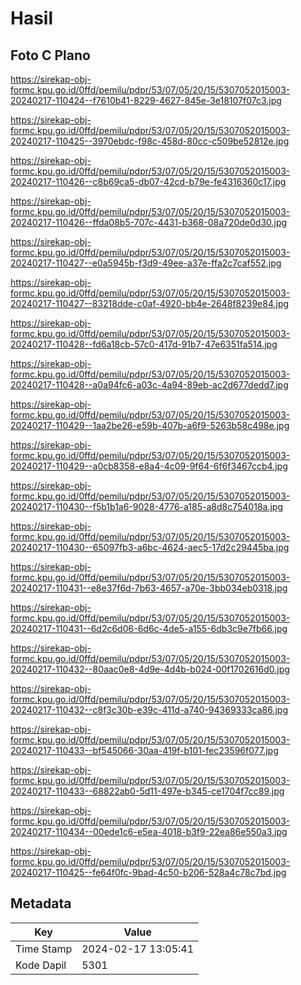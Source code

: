 # Hasil

## Foto C Plano

https://sirekap-obj-formc.kpu.go.id/0ffd/pemilu/pdpr/53/07/05/20/15/5307052015003-20240217-110424--f7610b41-8229-4627-845e-3e18107f07c3.jpg

https://sirekap-obj-formc.kpu.go.id/0ffd/pemilu/pdpr/53/07/05/20/15/5307052015003-20240217-110425--3970ebdc-f98c-458d-80cc-c509be52812e.jpg

https://sirekap-obj-formc.kpu.go.id/0ffd/pemilu/pdpr/53/07/05/20/15/5307052015003-20240217-110426--c8b69ca5-db07-42cd-b79e-fe4316360c17.jpg

https://sirekap-obj-formc.kpu.go.id/0ffd/pemilu/pdpr/53/07/05/20/15/5307052015003-20240217-110426--ffda08b5-707c-4431-b368-08a720de0d30.jpg

https://sirekap-obj-formc.kpu.go.id/0ffd/pemilu/pdpr/53/07/05/20/15/5307052015003-20240217-110427--e0a5945b-f3d9-49ee-a37e-ffa2c7caf552.jpg

https://sirekap-obj-formc.kpu.go.id/0ffd/pemilu/pdpr/53/07/05/20/15/5307052015003-20240217-110427--83218dde-c0af-4920-bb4e-2648f8239e84.jpg

https://sirekap-obj-formc.kpu.go.id/0ffd/pemilu/pdpr/53/07/05/20/15/5307052015003-20240217-110428--fd6a18cb-57c0-417d-91b7-47e6351fa514.jpg

https://sirekap-obj-formc.kpu.go.id/0ffd/pemilu/pdpr/53/07/05/20/15/5307052015003-20240217-110428--a0a94fc6-a03c-4a94-89eb-ac2d677dedd7.jpg

https://sirekap-obj-formc.kpu.go.id/0ffd/pemilu/pdpr/53/07/05/20/15/5307052015003-20240217-110429--1aa2be26-e59b-407b-a6f9-5263b58c498e.jpg

https://sirekap-obj-formc.kpu.go.id/0ffd/pemilu/pdpr/53/07/05/20/15/5307052015003-20240217-110429--a0cb8358-e8a4-4c09-9f64-6f6f3467ccb4.jpg

https://sirekap-obj-formc.kpu.go.id/0ffd/pemilu/pdpr/53/07/05/20/15/5307052015003-20240217-110430--f5b1b1a6-9028-4776-a185-a8d8c754018a.jpg

https://sirekap-obj-formc.kpu.go.id/0ffd/pemilu/pdpr/53/07/05/20/15/5307052015003-20240217-110430--65097fb3-a6bc-4624-aec5-17d2c29445ba.jpg

https://sirekap-obj-formc.kpu.go.id/0ffd/pemilu/pdpr/53/07/05/20/15/5307052015003-20240217-110431--e8e37f6d-7b63-4657-a70e-3bb034eb0318.jpg

https://sirekap-obj-formc.kpu.go.id/0ffd/pemilu/pdpr/53/07/05/20/15/5307052015003-20240217-110431--6d2c6d06-6d6c-4de5-a155-6db3c9e7fb66.jpg

https://sirekap-obj-formc.kpu.go.id/0ffd/pemilu/pdpr/53/07/05/20/15/5307052015003-20240217-110432--80aac0e8-4d9e-4d4b-b024-00f1702616d0.jpg

https://sirekap-obj-formc.kpu.go.id/0ffd/pemilu/pdpr/53/07/05/20/15/5307052015003-20240217-110432--c8f3c30b-e39c-411d-a740-94369333ca86.jpg

https://sirekap-obj-formc.kpu.go.id/0ffd/pemilu/pdpr/53/07/05/20/15/5307052015003-20240217-110433--bf545066-30aa-419f-b101-fec23596f077.jpg

https://sirekap-obj-formc.kpu.go.id/0ffd/pemilu/pdpr/53/07/05/20/15/5307052015003-20240217-110433--68822ab0-5d11-497e-b345-ce1704f7cc89.jpg

https://sirekap-obj-formc.kpu.go.id/0ffd/pemilu/pdpr/53/07/05/20/15/5307052015003-20240217-110434--00ede1c6-e5ea-4018-b3f9-22ea86e550a3.jpg

https://sirekap-obj-formc.kpu.go.id/0ffd/pemilu/pdpr/53/07/05/20/15/5307052015003-20240217-110425--fe64f0fc-9bad-4c50-b206-528a4c78c7bd.jpg


## Metadata

| Key        | Value               |
| ---------- | ------------------- |
| Time Stamp | 2024-02-17 13:05:41 |
| Kode Dapil | 5301                |



